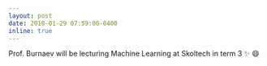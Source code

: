 ```yaml
---
layout: post
date: 2018-01-29 07:59:00-0400
inline: true
---
```


Prof. Burnaev will be lecturing Machine Learning at Skoltech in term 3 :sparkles: :smile:
